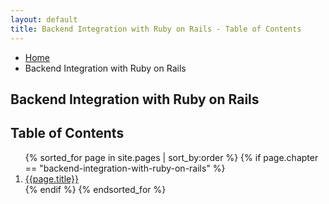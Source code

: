 ```yaml
---
layout: default
title: Backend Integration with Ruby on Rails - Table of Contents
---
```

<ul class="breadcrumbs">
  <li><a href="{{ site.baseurl }}">Home</a></li>
  <li class="current">Backend Integration with Ruby on Rails</li>
</ul>

<h2>Backend Integration with Ruby on Rails</h2>

<h2>Table of Contents</h2>
<ol>
  {% sorted_for page in site.pages | sort_by:order %}
    {% if page.chapter == "backend-integration-with-ruby-on-rails" %}
      <li>
        <a href="{{ site.baseurl }}{{page.url}}">{{page.title}}</a>
      </li>
    {% endif %}
  {% endsorted_for %}
</ol>
